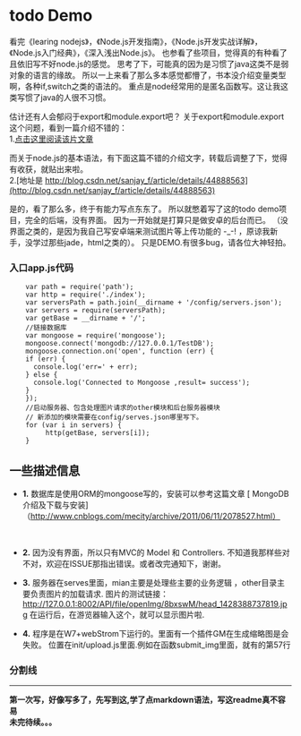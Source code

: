 todo Demo  
=================================== 
看完《learing  nodejs》，《Node.js开发指南》，《Node.js开发实战详解》，《Node.js入门经典》，《深入浅出Node.js》。
也参看了些项目，觉得真的有种看了且依旧写不好node.js的感觉。
思考了下，可能真的因为是习惯了java这类不是弱对象的语言的缘故。
所以一上来看了那么多本感觉都懵了，书本没介绍变量类型啊，各种if,switch之类的语法的。
重点是node经常用的是匿名函数写。这让我这类写惯了java的人很不习惯。

估计还有人会郁闷于export和module.export吧？
关于export和module.export这个问题，看到一篇介绍不错的：<br /> 1.[点击这里阅读该片文章](http://blog.csdn.net/sanjay_f/article/details/44871613)<br />  
 

而关于node.js的基本语法，有下面这篇不错的介绍文字，转载后调整了下，觉得有收获，就贴出来啦。<br /> 
2.[地址是 http://blog.csdn.net/sanjay_f/article/details/44888563](http://blog.csdn.net/sanjay_f/article/details/44888563)<br /> 

 
是的，看了那么多，终于有能力写点东东了。
所以就憋着写了这的todo demo项目，完全的后端，没有界面。 因为一开始就是打算只是做安卓的后台而已。
（没界面之类的，是因为我自己写安卓端来测试图片等上传功能的 -_-! ，原谅我新手，没学过那些jade，html之类的）。
只是DEMO.有很多bug，请各位大神轻拍。


### 入口app.js代码
  		var path = require('path');
  		var http = require('./index');
  		var serversPath = path.join(__dirname + '/config/servers.json');
  		var servers = require(serversPath);
  		var getBase = __dirname + '/';
  		//链接数据库
  		var mongoose = require('mongoose');
  		mongoose.connect('mongodb://127.0.0.1/TestDB');
  		mongoose.connection.on('open', function (err) {
  		if (err) {
  		  console.log('err=' + err);
  		} else {
  		  console.log('Connected to Mongoose ,result= success');
  		}
  		});
  		//启动服务器、包含处理图片请求的other模块和后台服务器模块
  		// 新添加的模块需要在config/serves.json哪里写下。
  		for (var i in servers) {
  		     http(getBase, servers[i]);
  		}

###
一些描述信息
----------------------------------- 
* **1.**	数据库是使用ORM的mongoose写的，安装可以参考这篇文章
[ MongoDB介绍及下载与安装]（http://www.cnblogs.com/mecity/archive/2011/06/11/2078527.html）
<br /> 

* **2.**	因为没有界面，所以只有MVC的 Model 和 Controllers.
  不知道我那样些对不对，欢迎在ISSUE那指出错误。或者改完通知下，谢谢。

* **3.** 服务器在serves里面，mian主要是处理些主要的业务逻辑 ，other目录主要负责图片的加载请求.
 图片的测试链接：http://127.0.0.1:8002/API/file/openImg/8bxswM/head_1428388737819.jpg
 在运行后，在游览器输入这个，就可以显示图片啦.

* **4.** 程序是在W7+webStrom下运行的。里面有一个插件GM在生成缩略图是会失败。
  位置在init/upload.js里面.例如在函数submit_img里面，就有的第57行



 ### 分割线
 -----------------------------------


**第一次写，好像写多了，先写到这,学了点markdown语法，写这readme真不容易**
<br>
**未完待续。。。**




